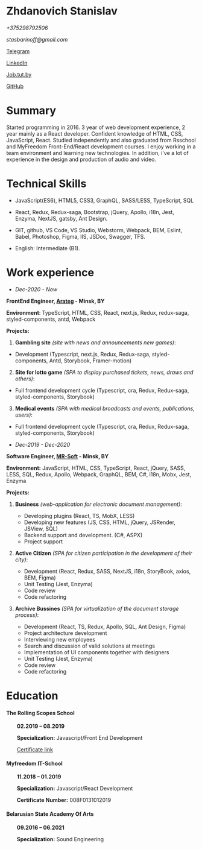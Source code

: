 # Zhdanovich Stanislav  

_+375298792506_

_stasbarinoff@gmail.com_

[Telegram](https://t.me/stasbarinoff)

[LinkedIn](https://www.linkedin.com/in/stanislav-zhdanovich/)

[Job.tut.by](https://jobs.tut.by/resume/e29ad211ff0759e1090039ed1f42795a6e5267)

[GitHub](https://github.com/StanBurton)

# Summary

Started programming in 2016. 3 year of web development experience, 2 year mainly as a React developer. Сonfident knowledge of HTML, CSS, JavaScript, React. Studied independently and also graduated from Rsschool and MyFreedom Front-End/React development courses. I enjoy working in a team environment and learning new technologies. In addition, i've a lot of experience in the design and production of audio and video.

# Technical Skills

- JavaScript(ES6), HTML5, CSS3, GraphQL, SASS/LESS, TypeScript, SQL

- React, Redux, Redux-saga, Bootstrap, jQuery, Apollo, i18n, Jest, Enzyma, NextJS, gatsby, Ant Design. 

- GIT, github, VS Code, VS Studio, Webstorm, Webpack, BEM, Eslint, Babel, Photoshop, Figma, IIS, JSDoc, Swagger, TFS.
  
- English: Intermediate (B1).

# Work experience  
  
- _Dec-2020 - Now_

**FrontEnd Engineer, [Arateg](https://arateg.com/) - Minsk, BY**

**Environment**: TypeScript, HTML, CSS, React, next.js, Redux, redux-saga, styled-components, antd, Webpack

**Projects:**

  1) **Gambling site** _(site with news and announcements new games)_:  
  - Development (Typescript, next.js, Redux, Redux-saga, styled-components, Antd, Storybook, Framer-motion)

  2) **Site for lotto game** _(SPA to display purchased tickets, news, draws and others)_:  
  - Full frontend development cycle (Typescript, cra, Redux, Redux-saga, styled-components, Storybook)

  3) **Medical events** _(SPA with medical broadcasts and events, publications, users)_:  
  - Full frontend development cycle (Typescript, cra, Redux, Redux-saga, styled-components, Storybook)
      
  
  
- _Dec-2019 - Dec-2020_

**Software Engineer, [MR-Soft](https://www.mrsoft.by/) - Minsk, BY**

**Environment:** JavaScript, HTML, CSS, TypeScript, React, jQuery, SASS, LESS, SQL, Redux, Apollo, Webpack, GraphQL, BEM, C#, i18n, Mobx, Jest, Enzyma

**Projects:**

  1) **Business** _(web-application for electronic document management)_:
      - Developing plugins (React, TS, MobX, LESS)  
      - Developing new features (JS, CSS, HTML, jQuery, JSRender, JSView, SQL)  
      - Backend support and development. (C#, ASPX)  
      - Project support

  2) **Active Citizen** _(SPA for citizen participation in the development of their city)_:  
      - Development (React, Redux, SASS, NextJS, i18n, StoryBook, axios, BEM, Figma)  
      - Unit Testing (Jest, Enzyma)  
      - Code review  
      - Code refactoring

  3) **Archive Bussines** _(SPA for virtualization of the document storage process)_:  
      - Development (React, TS, Redux, Apollo, SQL, Ant Design, Figma)  
      - Project architecture development  
      - Interviewing new employees  
      - Search and discussion of valid solutions at meetings  
      - Implementation of UI components together with designers  
      - Unit Testing (Jest, Enzyma)  
      - Code review  
      - Code refactoring  
      
# Education

#### The Rolling Scopes School

  **02.2019 – 08.2019**

  **Specialization:** Javascript/Front End Development

  [Certificate link](https://app.rs.school/certificate/92eb5q8q)

#### Myfreedom IT-School

  **11.2018 – 01.2019**

  **Specialization:** Javascript/React Development

  **Certificate Number:** 008F0131012019

#### Belarusian State Academy Of Arts

  **09.2016 – 06.2021**

  **Specialization:** Sound Engineering


